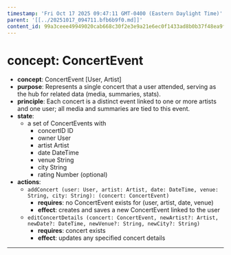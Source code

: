 ```yaml
---
timestamp: 'Fri Oct 17 2025 09:47:11 GMT-0400 (Eastern Daylight Time)'
parent: '[[../20251017_094711.bfb6b9f0.md]]'
content_id: 99a3ceee49949020cab668c30f2e3e9a21e6ec0f1433ad8b0b37f48ea9f598b9
---
```


# concept: ConcertEvent

* **concept**: ConcertEvent \[User, Artist]
* **purpose**: Represents a single concert that a user attended, serving as the hub for related data (media, summaries, stats).
* **principle**: Each concert is a distinct event linked to one or more artists and one user; all media and summaries are tied to this event.
* **state**:
  * a set of ConcertEvents with
    * concertID ID
    * owner User
    * artist Artist
    * date DateTime
    * venue String
    * city String
    * rating Number (optional)
* **actions**:
  * `addConcert (user: User, artist: Artist, date: DateTime, venue: String, city: String): (concert: ConcertEvent)`
    * **requires**: no ConcertEvent exists for (user, artist, date, venue)
    * **effect**: creates and saves a new ConcertEvent linked to the user
  * `editConcertDetails (concert: ConcertEvent, newArtist?: Artist, newDate?: DateTime, newVenue?: String, newCity?: String)`
    * **requires**: concert exists
    * **effect**: updates any specified concert details

***
